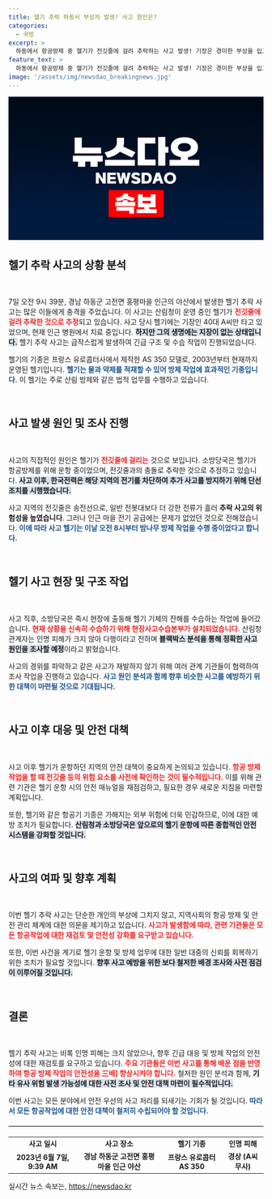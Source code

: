 ```yaml
---
title: 헬기 추락 하동서 부상자 발생! 사고 원인은?
categories:
  - 국방
excerpt: >
  하동에서 항공방제 중 헬기가 전깃줄에 걸려 추락하는 사고 발생! 기장은 경미한 부상을 입고 치료 중이며, 산림청은 사고 경위를 철저히 조사할 예정이다. 인명 피해는 적어 다행이라는 전문가의 전언이 전해졌다. 클릭하여 더 많은 소식을 확인하세요!
feature_text: >
  하동에서 항공방제 중 헬기가 전깃줄에 걸려 추락하는 사고 발생! 기장은 경미한 부상을 입고 치료 중이며, 산림청은 사고 경위를 철저히 조사할 예정이다. 인명 피해는 적어 다행이라는 전문가의 전언이 전해졌다. 클릭하여 더 많은 소식을 확인하세요!
image: '/assets/img/newsdao_breakingnews.jpg'
---
```


<p><img src="/assets/img/newsdao_breakingnews.jpg" alt="bookingtag 속보" /></p>

<h2 data-ke-size="size26">헬기 추락 사고의 상황 분석</h2>

<p data-ke-size="size16">&nbsp;</p>

<p>7일 오전 9시 39분, 경남 하동군 고전면 홍평마을 인근의 야산에서 발생한 헬기 추락 사고는 많은 이들에게 충격을 주었습니다. 이 사고는 산림청이 운영 중인 헬기가 <b><span style="color: #ee2323;">전깃줄에 걸려 추락한 것으로 추정</span></b>되고 있습니다. 사고 당시 헬기에는 기장인 40대 A씨만 타고 있었으며, 현재 인근 병원에서 치료 중입니다. <b><span style="background-color: #21538527;">하지만 그의 생명에는 지장이 없는 상태입니다.</span></b> 헬기 추락 사고는 급작스럽게 발생하여 긴급 구조 및 수습 작업이 진행되었습니다.</p>

<p>헬기의 기종은 프랑스 유로콥터사에서 제작한 AS 350 모델로, 2003년부터 현재까지 운영된 헬기입니다. <b><span style="color: #1a5490;">헬기는 물과 약제를 적재할 수 있어 방제 작업에 효과적인 기종입니다.</span></b> 이 헬기는 주로 산림 방제와 같은 법적 업무를 수행하고 있습니다.</p>

<p data-ke-size="size16">&nbsp;</p>

<h2 data-ke-size="size26">사고 발생 원인 및 조사 진행</h2>

<p data-ke-size="size16">&nbsp;</p>

<p>사고의 직접적인 원인은 헬기가 <b><span style="color: #ee2323;">전깃줄에 걸리는</span></b> 것으로 보입니다. 소방당국은 헬기가 항공방제를 위해 운항 중이었으며, 전깃줄과의 충돌로 추락한 것으로 추정하고 있습니다. <b><span style="background-color: #21538527;">사고 이후, 한국전력은 해당 지역의 전기를 차단하여 추가 사고를 방지하기 위해 단선 조치를 시행했습니다.</span></b></p>

<p>사고 지역의 전깃줄은 송전선으로, 일반 전봇대보다 더 강한 전류가 흘러 <strong>추락 사고의 위험성을 높였습니다</strong>. 그러나 인근 마을 전기 공급에는 문제가 없었던 것으로 전해졌습니다. <b><span style="color: #1a5490;">이에 따라 사고 헬기는 이날 오전 8시부터 밤나무 방제 작업을 수행 중이었다고 합니다.</span></b></p>

<p data-ke-size="size16">&nbsp;</p>

<h2 data-ke-size="size26">헬기 사고 현장 및 구조 작업</h2>

<p data-ke-size="size16">&nbsp;</p>

<p>사고 직후, 소방당국은 즉시 현장에 출동해 헬기 기체의 잔해를 수습하는 작업에 들어갔습니다. <b><span style="color: #ee2323;">현재 상황을 신속히 수습하기 위해 현장사고수습본부가 설치되었습니다.</span></b> 산림청 관계자는 인명 피해가 크지 않아 다행이라고 전하며 <b><span style="background-color: #21538527;">블랙박스 분석을 통해 정확한 사고 원인을 조사할 예정</span></b>이라고 밝혔습니다.</p>

<p>사고의 경위를 파악하고 같은 사고가 재발하지 않기 위해 여러 관계 기관들이 협력하여 조사 작업을 진행하고 있습니다. <b><span style="color: #1a5490;">사고 원인 분석과 함께 향후 비슷한 사고를 예방하기 위한 대책이 마련될 것으로 기대됩니다.</span></b></p>

<p data-ke-size="size16">&nbsp;</p>

<h2 data-ke-size="size26">사고 이후 대응 및 안전 대책</h2>

<p data-ke-size="size16">&nbsp;</p>

<p>사고 이후 헬기가 운항하던 지역의 안전 대책이 중요하게 논의되고 있습니다. <b><span style="color: #ee2323;">항공 방제 작업을 할 때 전깃줄 등의 위험 요소를 사전에 확인하는 것이 필수적입니다.</span></b> 이를 위해 관련 기관은 헬기 운항 시의 안전 매뉴얼을 재점검하고, 필요한 경우 새로운 지침을 마련할 계획입니다.</p>

<p>또한, 헬기와 같은 항공기 기종은 가해지는 외부 위험에 더욱 민감하므로, 이에 대한 예방 조치가 필요합니다. <b><span style="background-color: #21538527;">산림청과 소방당국은 앞으로의 헬기 운항에 따른 종합적인 안전 시스템을 강화할 것입니다.</span></b></p>

<p data-ke-size="size16">&nbsp;</p>

<h2 data-ke-size="size26">사고의 여파 및 향후 계획</h2>

<p data-ke-size="size16">&nbsp;</p>

<p>이번 헬기 추락 사고는 단순한 개인의 부상에 그치지 않고, 지역사회의 항공 방제 및 안전 관리 체계에 대한 의문을 제기하고 있습니다. <b><span style="color: #ee2323;">사고가 발생함에 따라, 관련 기관들은 모든 항공작업에 대한 재검토 및 안전성 강화를 요구받고 있습니다.</span></b></p>

<p>또한, 이번 사건을 계기로 헬기 운항 및 방제 업무에 대한 일반 대중의 신뢰를 회복하기 위한 조치가 필요할 것입니다. <b><span style="background-color: #21538527;">향후 사고 예방을 위한 보다 철저한 배경 조사와 사전 점검이 이루어질 것입니다.</span></b></p>

<p data-ke-size="size16">&nbsp;</p>

<h2 data-ke-size="size26">결론</h2>

<p data-ke-size="size16">&nbsp;</p>

<p>헬기 추락 사고는 비록 인명 피해는 크지 않았으나, 향후 긴급 대응 및 방제 작업의 안전성에 대한 재검토를 요구하고 있습니다. <b><span style="color: #ee2323;">주요 기관들은 이번 사고를 통해 배운 점을 반영하여 항공 방제 작업의 안전성을 三배] 향상시켜야 합니다.</span></b> 철저한 원인 분석과 함께, <b><span style="background-color: #21538527;">기타 유사 위험 발생 가능성에 대한 사전 조사 및 안전 대책 마련이 필수적입니다.</span></b> </p>

<p>이번 사고는 모든 분야에서 안전 우선의 사고 처리를 되새기는 기회가 될 것입니다. <b><span style="color: #1a5490;">따라서 모든 항공작업에 대한 안전 대책이 철저히 수립되어야 할 것입니다.</span></b> </p>

<hr style="height: 1px; border: 0; border-top: 1px solid #ccc; margin: 20px 0;">

<table style="width: 100%; border-collapse: collapse;">
  <tr>
    <td style="text-align: center; height: 17px;"><b>사고 일시</b></td>
    <td style="text-align: center; height: 17px;"><b>사고 장소</b></td>
    <td style="text-align: center; height: 17px;"><b>헬기 기종</b></td>
    <td style="text-align: center; height: 17px;"><b>인명 피해</b></td>
  </tr>
  <tr>
    <td style="text-align: center; height: 17px;"><b>2023년 6월 7일, 9:39 AM</b></td>
    <td style="text-align: center; height: 17px;"><b>경남 하동군 고전면 홍평마을 인근 야산</b></td>
    <td style="text-align: center; height: 17px;"><b>프랑스 유로콥터 AS 350</b></td>
    <td style="text-align: center; height: 17px;"><b>경상 (A씨 무사)</b></td>
  </tr>
</table>
실시간 뉴스 속보는, <a href="https://newsdao.kr" rel="dofollow">https://newsdao.kr</a>


